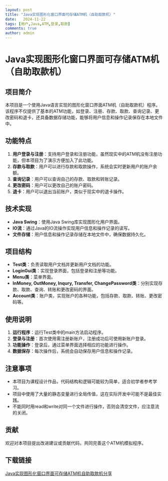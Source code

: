 ```yaml
---
layout: post
title: "Java实现图形化窗口界面可存储ATM机（自助取款机）"
date:   2024-11-22
tags: [用户,Java,ATM,登录,取款]
comments: true
author: admin
---
```

# Java实现图形化窗口界面可存储ATM机（自助取款机）

## 项目简介

本项目是一个使用Java语言实现的图形化窗口界面ATM机（自助取款机）程序。该程序不仅提供了基本的ATM功能，如登录、注册、存款、取款、查询记录、更改密码和退卡，还具备数据存储功能，能够将用户信息和操作记录保存在本地文件中。

## 功能特点

1. **用户登录与注册**：支持用户登录和注册功能，虽然现实中的ATM机没有注册功能，但本项目为了演示方便加入了此功能。
2. **存款与取款**：用户可以进行存款和取款操作，系统会实时更新用户的账户余额。
3. **查询记录**：用户可以查询自己的存款、取款和转账记录。
4. **更改密码**：用户可以更改自己的账户密码。
5. **退卡**：用户可以退出当前账户，类似于现实中的退卡操作。

## 技术实现

- **Java Swing**：使用Java Swing库实现图形化用户界面。
- **IO流**：通过Java的IO流操作实现用户信息和操作记录的读写。
- **文件存储**：用户信息和操作记录存储在本地文件中，确保数据持久化。

## 项目结构

- **Test类**：负责读取用户文档并更新用户文档的功能。
- **LoginGui类**：实现登录界面，包括登录和注册等功能。
- **Menu类**：菜单界面。
- **InMoney, OutMoney, Inqury, Transfer, ChangePassword类**：分别实现存款、取款、查询、转账和更改密码的界面。
- **Account类**：账户类，实现账户的各种功能，包括存款、取款、转账、更改密码等。

## 使用说明

1. **运行程序**：运行Test类中的main方法启动程序。
2. **登录与注册**：首次使用需注册新账户，注册成功后可使用新账户登录。
3. **功能操作**：登录后，通过菜单界面选择相应的功能进行操作。
4. **数据保存**：每次操作后，系统会自动保存用户信息和操作记录。

## 注意事项

- 本项目为课程设计作品，代码结构和逻辑可能较为简单，适合初学者参考学习。
- 项目中使用了大量的静态变量进行全局传值，这在实际开发中可能不是最佳实践。
- 不能同时用read和write对同一个文件进行操作，否则会清空文件，应注意流的关闭。

## 贡献

欢迎对本项目提出改进建议或贡献代码，共同完善这个ATM机模拟程序。

## 下载链接

[Java实现图形化窗口界面可存储ATM机自助取款机分享](https://pan.quark.cn/s/dc8d3bbec741)